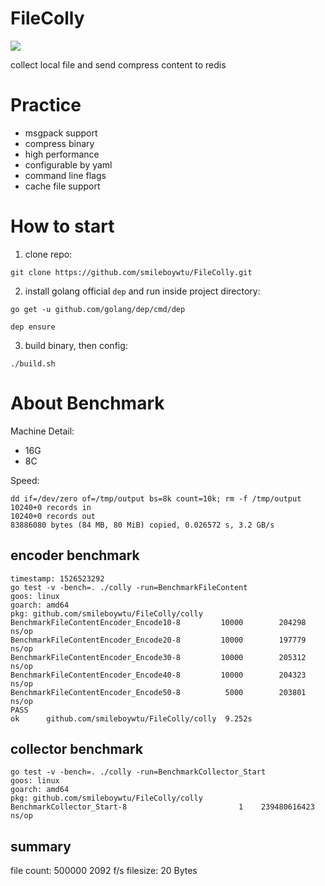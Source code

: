 # FileColly

![](https://github.com/smileboywtu/FileColly/blob/master/screen/arch.png)

collect local file and send compress content to redis

# Practice

- msgpack support
- compress binary
- high performance
- configurable by yaml
- command line flags
- cache file support
 
# How to start

1. clone repo:
``` shell
git clone https://github.com/smileboywtu/FileColly.git
```
2. install golang official `dep` and run inside project directory:
``` shell
go get -u github.com/golang/dep/cmd/dep

dep ensure
```
3. build binary, then config:
``` shell
./build.sh
```

# About Benchmark


Machine Detail:

- 16G
- 8C

Speed:

``` shell
dd if=/dev/zero of=/tmp/output bs=8k count=10k; rm -f /tmp/output
10240+0 records in
10240+0 records out
83886080 bytes (84 MB, 80 MiB) copied, 0.026572 s, 3.2 GB/s
```

## encoder benchmark

``` shell
timestamp: 1526523292
go test -v -bench=. ./colly -run=BenchmarkFileContent
goos: linux
goarch: amd64
pkg: github.com/smileboywtu/FileColly/colly
BenchmarkFileContentEncoder_Encode10-8   	   10000	    204298 ns/op
BenchmarkFileContentEncoder_Encode20-8   	   10000	    197779 ns/op
BenchmarkFileContentEncoder_Encode30-8   	   10000	    205312 ns/op
BenchmarkFileContentEncoder_Encode40-8   	   10000	    204323 ns/op
BenchmarkFileContentEncoder_Encode50-8   	    5000	    203801 ns/op
PASS
ok  	github.com/smileboywtu/FileColly/colly	9.252s
```

## collector benchmark

``` shell
go test -v -bench=. ./colly -run=BenchmarkCollector_Start
goos: linux
goarch: amd64
pkg: github.com/smileboywtu/FileColly/colly
BenchmarkCollector_Start-8               	       1	239480616423 ns/op
```

## summary

file count: 500000  2092 f/s
filesize: 20 Bytes